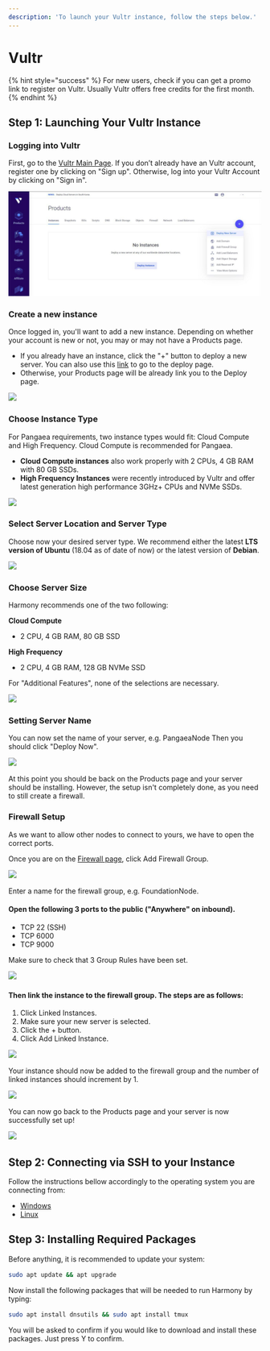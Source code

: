 ```yaml
---
description: 'To launch your Vultr instance, follow the steps below.'
---
```


# Vultr

{% hint style="success" %}
For new users, check if you can get a promo link to register on Vultr. Usually Vultr offers free credits for the first month.
{% endhint %}

## **Step 1: Launching Your Vultr Instance** <a id="step-1-launching-your-vultr-instance"></a>

### Logging into Vultr <a id="logging-into-vultr"></a>

​First, go to the [Vultr Main Page](https://www.vultr.com/). If you don’t already have an Vultr account, register one by clicking on "Sign up". Otherwise, log into your Vultr Account by clicking on "Sign in".

![](../../.gitbook/assets/image%20%281%29.png)

### Create a new instance <a id="create-a-new-instance"></a>

Once logged in, you'll want to add a new instance. Depending on whether your account is new or not, you may or may not have a Products page.

* If you already have an instance, click the "+" button to deploy a new server. You can also use this [link](https://my.vultr.com/deploy/) to go to the deploy page.
* Otherwise, your Products page will be already link you to the Deploy page.

![](https://blobs.gitbook.com/assets%2F-LlDqlxK8e45wuh1WH4h%2F-LmLNRdAg8YfuFxXiQq0%2F-LmM3X7d52fBZllcOPFd%2Fbrave_ijOE8hiNrv.png?alt=media&token=aca0bd2c-20ac-4169-ac10-63adf2a9bae4)

### Choose Instance Type <a id="choose-instance-type"></a>

For Pangaea requirements, two instance types would fit: Cloud Compute and High Frequency. Cloud Compute is recommended for Pangaea.

* **Cloud Compute instances** also work properly with 2 CPUs, 4 GB RAM with 80 GB SSDs.
* **High Frequency Instances** were recently introduced by Vultr and offer latest generation high performance 3GHz+ CPUs and NVMe SSDs.

![](https://blobs.gitbook.com/assets%2F-LlDqlxK8e45wuh1WH4h%2F-LlJ1k4k3MsK7srbkEEP%2F-LlJ4bAtQ7yHCVwEtO5d%2Fimage.png?alt=media&token=e05f2088-96f4-4e5d-9d8f-bb834f7d7857)

### Select Server Location and Server Type <a id="select-server-location-and-server-type"></a>

Choose now your desired server type. We recommend either the latest **LTS version of Ubuntu** \(18.04 as of date of now\) or the latest version of **Debian**.

![](https://blobs.gitbook.com/assets%2F-LlDqlxK8e45wuh1WH4h%2F-LlxvSktdLiGcUCOJpxp%2F-Lly3uMNT60Id55f1x7K%2Fbrave_qvMA6y4YCr.png?alt=media&token=bc26c01f-1a11-49bd-8fe5-638f46feee6a)

### Choose Server Size <a id="choose-server-size"></a>

Harmony recommends one of the two following:

**Cloud Compute**

* 2 CPU, 4 GB RAM, 80 GB SSD

**High Frequency**

* 2 CPU, 4 GB RAM, 128 GB NVMe SSD

For "Additional Features", none of the selections are necessary.

![](https://blobs.gitbook.com/assets%2F-LlDqlxK8e45wuh1WH4h%2F-LlxvSktdLiGcUCOJpxp%2F-LlxzVtdrbyY8vr6IsO8%2Fbrave_jSr54JprOg.png?alt=media&token=99b042ec-7a94-4508-b130-cda76553a737)

### Setting Server Name <a id="setting-server-name"></a>

You can now set the name of your server, e.g. PangaeaNode Then you should click "Deploy Now".

![](https://blobs.gitbook.com/assets%2F-LlDqlxK8e45wuh1WH4h%2F-LmLNRdAg8YfuFxXiQq0%2F-LmLOsTYFmwEN458cYNp%2FGsdkLBmR24.png?alt=media&token=0b2e774c-5132-4fbc-ba50-d2359830a844)

At this point you should be back on the Products page and your server should be installing. However, the setup isn't completely done, as you need to still create a firewall.

### Firewall Setup <a id="firewall-setup"></a>

As we want to allow other nodes to connect to yours, we have to open the correct ports.

Once you are on the [Firewall page](https://my.vultr.com/firewall/), click Add Firewall Group.

![](../../.gitbook/assets/firewall_group.png)

Enter a name for the firewall group, e.g. FoundationNode.

#### Open the following 3 ports to the public \("Anywhere" on inbound\). <a id="open-the-following-5-ports-to-the-public-anywhere-on-inbound"></a>

* TCP 22 \(SSH\)
* TCP 6000
* TCP 9000

Make sure to check that 3 Group Rules have been set.

![](../../.gitbook/assets/rules_vultr_firewall.jpg)

#### Then link the instance to the firewall group. The steps are as follows: <a id="then-link-the-instance-to-the-firewall-group-the-steps-are-as-follows"></a>

1. Click Linked Instances.
2. Make sure your new server is selected.
3. Click the + button.
4. Click Add Linked Instance.

![](../../.gitbook/assets/manage_firewall_group.jpg)

Your instance should now be added to the firewall group and the number of linked instances should increment by 1.

![](../../.gitbook/assets/vultr_linked_instances.jpg)

You can now go back to the Products page and your server is now successfully set up!

![](../../.gitbook/assets/products_page.png)

## **Step 2: Connecting via SSH to your Instance** <a id="step-2-connecting-to-your-vultr-node"></a>

Follow the instructions bellow accordingly to the operating system you are connecting from:

* [Windows](https://www.vultr.com/docs/connecting-to-your-server-with-ssh-via-putty-on-windows)
* [Linux](https://www.vultr.com/docs/how-to-access-your-vultr-vps#SSH__Linux_)

## Step 3: Installing Required Packages

Before anything, it is recommended to update your system:

```bash
sudo apt update && apt upgrade
```

Now install the following packages that will be needed to run Harmony by typing:

```bash
sudo apt install dnsutils && sudo apt install tmux
```

You will be asked to confirm if you would like to download and install these packages. Just press Y to confirm.


